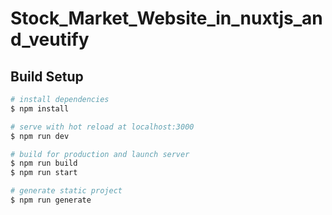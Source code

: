 # Stock_Market_Website_in_nuxtjs_and_veutify
 ## Build Setup

```bash
# install dependencies
$ npm install

# serve with hot reload at localhost:3000
$ npm run dev

# build for production and launch server
$ npm run build
$ npm run start

# generate static project
$ npm run generate

 
 
